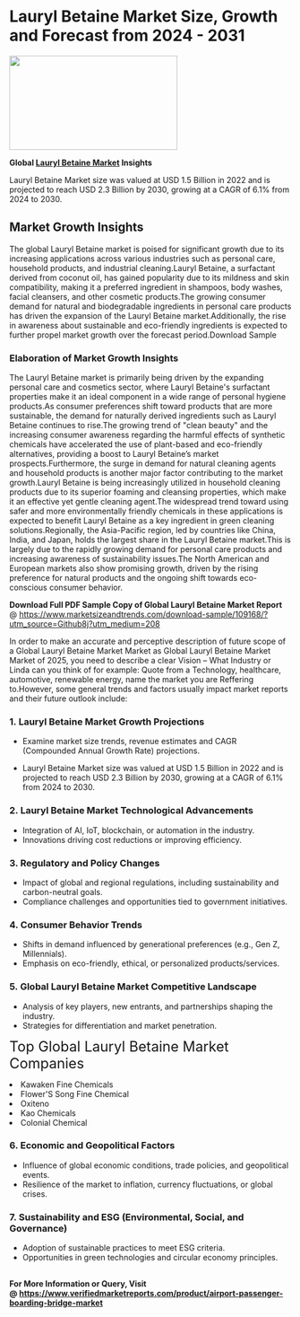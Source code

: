 <H1>Lauryl Betaine Market Size, Growth and Forecast from 2024 - 2031</H1><img class="aligncenter size-medium wp-image-584254" src="https://thirdeyenews.in/wp-content/uploads/2024/09/Global-Market-Research-300x168.jpeg" alt="" width="300" height="168" /><p><strong>Global&nbsp;<a href="https://www.marketsizeandtrends.com/download-sample/109168/?utm_source=Github8j?utm_medium=208">Lauryl Betaine Market</a> Insights</strong></p><p>Lauryl Betaine Market size was valued at USD 1.5 Billion in 2022 and is projected to reach USD 2.3 Billion by 2030, growing at a CAGR of 6.1% from 2024 to 2030.</p><p><h2>Market Growth Insights</h2> The global Lauryl Betaine market is poised for significant growth due to its increasing applications across various industries such as personal care, household products, and industrial cleaning.Lauryl Betaine, a surfactant derived from coconut oil, has gained popularity due to its mildness and skin compatibility, making it a preferred ingredient in shampoos, body washes, facial cleansers, and other cosmetic products.The growing consumer demand for natural and biodegradable ingredients in personal care products has driven the expansion of the Lauryl Betaine market.Additionally, the rise in awareness about sustainable and eco-friendly ingredients is expected to further propel market growth over the forecast period.Download Sample <h3>Elaboration of Market Growth Insights</h3> The Lauryl Betaine market is primarily being driven by the expanding personal care and cosmetics sector, where Lauryl Betaine's surfactant properties make it an ideal component in a wide range of personal hygiene products.As consumer preferences shift toward products that are more sustainable, the demand for naturally derived ingredients such as Lauryl Betaine continues to rise.The growing trend of "clean beauty" and the increasing consumer awareness regarding the harmful effects of synthetic chemicals have accelerated the use of plant-based and eco-friendly alternatives, providing a boost to Lauryl Betaine’s market prospects.Furthermore, the surge in demand for natural cleaning agents and household products is another major factor contributing to the market growth.Lauryl Betaine is being increasingly utilized in household cleaning products due to its superior foaming and cleansing properties, which make it an effective yet gentle cleaning agent.The widespread trend toward using safer and more environmentally friendly chemicals in these applications is expected to benefit Lauryl Betaine as a key ingredient in green cleaning solutions.Regionally, the Asia-Pacific region, led by countries like China, India, and Japan, holds the largest share in the Lauryl Betaine market.This is largely due to the rapidly growing demand for personal care products and increasing awareness of sustainability issues.The North American and European markets also show promising growth, driven by the rising preference for natural products and the ongoing shift towards eco-conscious consumer behavior.</p><p><span class=""><strong>Download Full PDF Sample Copy of Global Lauryl Betaine Market Report</strong> @ <a href="https://www.marketsizeandtrends.com/download-sample/109168/?utm_source=Github8j?utm_medium=208" target="_blank">https://www.marketsizeandtrends.com/download-sample/109168/?utm_source=Github8j?utm_medium=208</a></span></p><p>In order to make an accurate and perceptive description of future scope of a Global&nbsp;Lauryl Betaine Market Market as Global&nbsp;Lauryl Betaine Market Market of 2025, you need to describe a clear Vision &ndash; What Industry or Linda can you think of for example: Quote from a Technology, healthcare, automotive, renewable energy, name the market you are Reffering to.However, some general trends and factors usually impact market reports and their future outlook include:</p><h3>1.&nbsp;<strong>Lauryl Betaine Market Growth Projections</strong></h3><ul><li>Examine market size trends, revenue estimates and CAGR (Compounded Annual Growth Rate) projections.</li><li><p>Lauryl Betaine Market size was valued at USD 1.5 Billion in 2022 and is projected to reach USD 2.3 Billion by 2030, growing at a CAGR of 6.1% from 2024 to 2030.</p></li></ul><h3>2.&nbsp;<strong>Lauryl Betaine Market Technological Advancements</strong></h3><ul><li>Integration of AI, IoT, blockchain, or automation in the industry.</li><li>Innovations driving cost reductions or improving efficiency.</li></ul><h3>3.&nbsp;<strong>Regulatory and Policy Changes</strong></h3><ul><li>Impact of global and regional regulations, including sustainability and carbon-neutral goals.</li><li>Compliance challenges and opportunities tied to government initiatives.</li></ul><h3>4.&nbsp;<strong>Consumer Behavior Trends</strong></h3><ul><li>Shifts in demand influenced by generational preferences (e.g., Gen Z, Millennials).</li><li>Emphasis on eco-friendly, ethical, or personalized products/services.</li></ul><h3>5.&nbsp;<strong>Global Lauryl Betaine Market Competitive Landscape</strong></h3><ul><li>Analysis of key players, new entrants, and partnerships shaping the industry.</li><li>Strategies for differentiation and market penetration.</li></ul><p data-pm-slice="1 1 []"><span style="color: inherit; font-family: inherit; font-size: 25px;">Top Global Lauryl Betaine Market Companies</span></p><div class="" data-test-id=""><p><li>Kawaken Fine Chemicals</li><li> Flower'S Song Fine Chemical</li><li> Oxiteno</li><li> Kao Chemicals</li><li> Colonial Chemical</li></p></div><h3>6.&nbsp;<strong>Economic and Geopolitical Factors</strong></h3><ul><li>Influence of global economic conditions, trade policies, and geopolitical events.</li><li>Resilience of the market to inflation, currency fluctuations, or global crises.</li></ul><h3>7.&nbsp;<strong>Sustainability and ESG (Environmental, Social, and Governance)</strong></h3><ul><li>Adoption of sustainable practices to meet ESG criteria.</li><li>Opportunities in green technologies and circular economy principles.</li></ul><h2><strong style="font-size: 14px;">For More Information or Query, Visit @&nbsp;</strong><a style="background-color: #ffffff; font-size: 14px;" href="https://www.marketsizeandtrends.com/report/lauryl-betaine-market/" target="_blank">https://www.verifiedmarketreports.com/product/airport-passenger-boarding-bridge-market</a></h2>